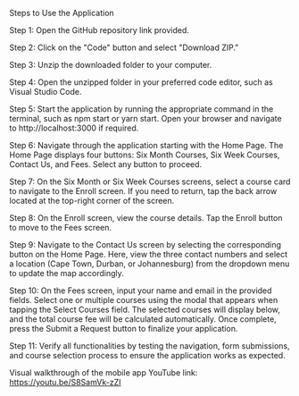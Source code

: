 Steps to Use the Application

Step 1: Open the GitHub repository link provided.

Step 2: Click on the "Code" button and select "Download ZIP."

Step 3: Unzip the downloaded folder to your computer.

Step 4: Open the unzipped folder in your preferred code editor, such as Visual Studio Code.

Step 5: Start the application by running the appropriate command in the terminal, such as npm start or yarn start. Open your browser and navigate to http://localhost:3000 if required.

Step 6: Navigate through the application starting with the Home Page. The Home Page displays four buttons: Six Month Courses, Six Week Courses, Contact Us, and Fees. Select any button to proceed.

Step 7: On the Six Month or Six Week Courses screens, select a course card to navigate to the Enroll screen. If you need to return, tap the back arrow located at the top-right corner of the screen.

Step 8: On the Enroll screen, view the course details. Tap the Enroll button to move to the Fees screen.

Step 9: Navigate to the Contact Us screen by selecting the corresponding button on the Home Page. Here, view the three contact numbers and select a location (Cape Town, Durban, or Johannesburg) from the dropdown menu to update the map accordingly.

Step 10: On the Fees screen, input your name and email in the provided fields. Select one or multiple courses using the modal that appears when tapping the Select Courses field. The selected courses will display below, and the total course fee will be calculated automatically. Once complete, press the Submit a Request button to finalize your application.

Step 11: Verify all functionalities by testing the navigation, form submissions, and course selection process to ensure the application works as expected.


Visual walkthrough of the mobile app YouTube link: https://youtu.be/S8SamVk-zZI






